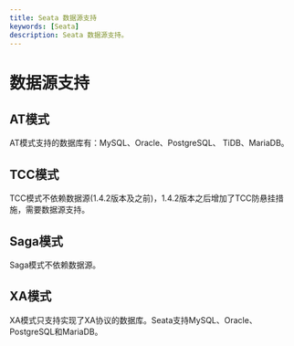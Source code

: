 ```yaml
---
title: Seata 数据源支持
keywords: [Seata]
description: Seata 数据源支持。
---
```


# 数据源支持
## AT模式
AT模式支持的数据库有：MySQL、Oracle、PostgreSQL、 TiDB、MariaDB。

## TCC模式
TCC模式不依赖数据源(1.4.2版本及之前)，1.4.2版本之后增加了TCC防悬挂措施，需要数据源支持。

## Saga模式

Saga模式不依赖数据源。

## XA模式

XA模式只支持实现了XA协议的数据库。Seata支持MySQL、Oracle、PostgreSQL和MariaDB。
